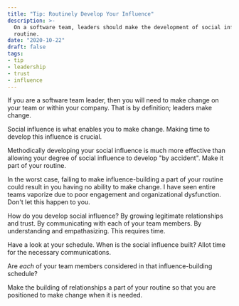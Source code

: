 ```yaml
---
title: "Tip: Routinely Develop Your Influence"
description: >-
  On a software team, leaders should make the development of social influence
  routine.
date: "2020-10-22"
draft: false
tags:
- tip
- leadership
- trust
- influence
---
```


If you are a software team leader, then you will need to make change on your
team or within your company.  That is by definition; leaders make change.

Social influence is what enables you to make change. Making time to develop
this influence is crucial.

Methodically developing your social influence is much more effective than
allowing your degree of social influence to develop "by accident". Make it part
of your routine.


<!--more-->

In the worst case, failing to make influence-building a part of your routine
could result in you having no ability to make change.  I have seen entire teams
vaporize due to poor engagement and organizational dysfunction. Don't let this
happen to you.

How do you develop social influence? By growing legitimate relationships and
trust. By communicating with each of your team members. By understanding and
empathasizing.  This requires time.

Have a look at your schedule. When is the social influence built? Allot time
for the necessary communications.

Are _each_ of your team members considered in that influence-building schedule?

Make the building of relationships a part of your routine so that you are
positioned to make change when it is needed.
